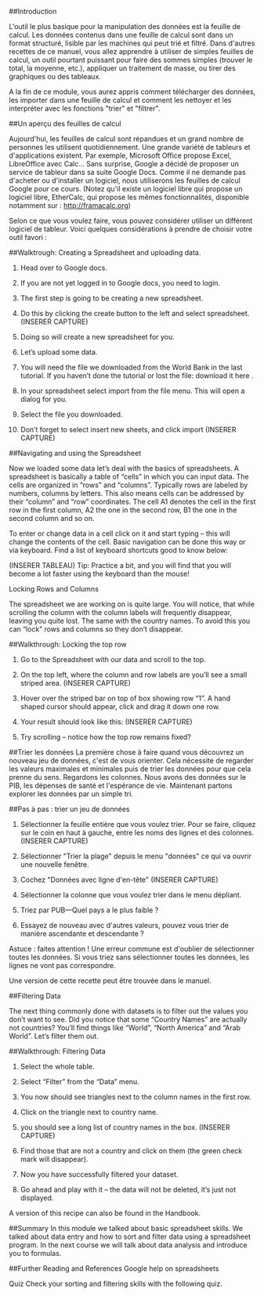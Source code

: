 ##Introduction

L'outil le plus basique pour la manipulation des données est la feuille de calcul. Les données contenus dans une feuille de calcul sont dans un format structuré, lisible par les machines qui peut trié et filtré. Dans d'autres recettes de ce manuel, vous allez apprendre à utiliser de simples feuilles de calcul, un outil pourtant puissant pour faire des sommes simples (trouver le total, la moyenne, etc.), appliquer un traitement de masse, ou tirer des graphiques ou des tableaux. 

A la fin de ce module, vous aurez appris comment télécharger des données, les importer dans une feuille de calcul et comment les nettoyer et les interpréter avec les fonctions "trier" et "filtrer". 

##Un aperçu des feuilles de calcul

Aujourd'hui, les feuilles de calcul sont répandues et un grand nombre de personnes les utilisent quotidiennement. Une grande variété de tableurs et d'applications existent. Par exemple, Microsoft Office propose Excel, LibreOffice avec Calc… Sans surprise, Google a décidé de proposer un service de tableur dans sa suite Google Docs. Comme il ne demande pas d'acheter ou d'installer un logiciel, nous utiliserons les feuilles de calcul Google pour ce cours. (Notez qu'il existe un logiciel libre qui propose un logiciel libre, EtherCalc, qui propose les mêmes fonctionnalités, disponible notamment sur : http://framacalc.org)

Selon ce que vous voulez faire, vous pouvez considérer utiliser un différent logiciel de tableur. Voici quelques considérations à prendre de choisir votre outil favori :  
 
##Walktrough: Creating a Spreadsheet and uploading data.

1. Head over to Google docs.

2. If you are not yet logged in to Google docs, you need to login.

3. The first step is going to be creating a new spreadsheet.

4. Do this by clicking the create button to the left and select spreadsheet. (INSERER CAPTURE)

5. Doing so will create a new spreadsheet for you.

6. Let’s upload some data.

7. You will need the file we downloaded from the World Bank in the last tutorial. If you haven’t done the tutorial or lost the file: download it here .

8. In your spreadsheet select import from the file menu. This will open a dialog for you.

9. Select the file you downloaded.

10. Don’t forget to select insert new sheets, and click import (INSERER CAPTURE)


##Navigating and using the Spreadsheet

Now we loaded some data let’s deal with the basics of spreadsheets. A spreadsheet is basically a table of “cells” in which you can input data. The cells are organized in “rows” and “columns”. Typically rows are labeled by numbers, columns by letters. This also means cells can be addressed by their “column” and “row” coordinates. The cell A1 denotes the cell in the first row in the first column, A2 the one in the second row, B1 the one in the second column and so on.

To enter or change data in a cell click on it and start typing – this will change the contents of the cell. Basic navigation can be done this way or via keyboard. Find a list of keyboard shortcuts good to know below:

(INSERER TABLEAU)
Tip: Practice a bit, and you will find that you will become a lot faster using the keyboard than the mouse!

Locking Rows and Columns

The spreadsheet we are working on is quite large. You will notice, that while scrolling the column with the column labels will frequently disappear, leaving you quite lost. The same with the country names. To avoid this you can “lock” rows and columns so they don’t disappear.

##Walkthrough: Locking the top row

1. Go to the Spreadsheet with our data and scroll to the top.

2. On the top left, where the column and row labels are you’ll see a small striped area.
(INSERER CAPTURE)

3. Hover over the striped bar on top of box showing row “1”. A hand shaped cursor should appear, click and drag it down one row.

4. Your result should look like this:
(INSERER CAPTURE)

5. Try scrolling – notice how the top row remains fixed?

##Trier les données
La première chose à faire quand vous découvrez un nouveau jeu de données, c'est de vous orienter. Cela nécessite de regarder les valeurs maximales et minimales puis de trier les données pour que cela prenne du sens. Regardons les colonnes. Nous avons des données sur le PIB, les dépenses de santé et l'espérance de vie. Maintenant partons explorer les données par un simple tri. 

##Pas à pas : trier un jeu de données
1. Sélectionner la feuille entière que vous voulez trier. Pour se faire, cliquez sur le coin en haut à gauche, entre les noms des lignes et des colonnes. 
(INSERER CAPTURE)

2. Sélectionner "Trier la plage" depuis le menu "données" ce qui va ouvrir une nouvelle fenêtre. 

3. Cochez "Données avec ligne d'en-tête" 
(INSERER CAPTURE)

4. Sélectionner la colonne que vous voulez trier dans le menu dépliant. 

5. Triez par PUB—Quel pays a le plus faible ? 

6. Essayez de nouveau avec d'autres valeurs, pouvez vous trier de manière ascendante et descendante ? 

Astuce : faites attention ! Une erreur commune est d'oublier de sélectionner toutes les données. Si vous triez sans sélectionner toutes les données, les lignes ne vont pas correspondre. 

Une version de cette recette peut être trouvée dans le manuel. 

##Filtering Data

The next thing commonly done with datasets is to filter out the values you don’t want to see. Did you notice that some “Country Names” are actually not countries? You’ll find things like “World”, “North America” and “Arab World”. Let’s filter them out.

##Walkthrough: Filtering Data

1. Select the whole table.

2. Select “Filter” from the “Data” menu.

3. You now should see triangles next to the column names in the first row.

4. Click on the triangle next to country name.

5. you should see a long list of country names in the box.
(INSERER CAPTURE)

6. Find those that are not a country and click on them (the green check mark will disappear).

7. Now you have successfully filtered your dataset.

8. Go ahead and play with it – the data will not be deleted, it’s just not displayed.

A version of this recipe can also be found in the Handbook.

##Summary
In this module we talked about basic spreadsheet skills. We talked about data entry and how to sort and filter data using a spreadsheet program. In the next course we will talk about data analysis and introduce you to formulas.

##Further Reading and References
Google help on spreadsheets

Quiz
Check your sorting and filtering skills with the following quiz.
